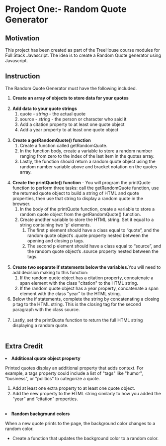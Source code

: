 # Project One:- Random Quote Generator
 <h2>Motivation</h2>
 <p>This project has been created as part of the TreeHouse course modules for Full Stack Javascript. The idea is to create a Random Quote generator using Javascript.</p>
 <h2>Instruction</h2>
 <p>The Random Quote Generator must have the following included.</p>
 <ol>
 <li><strong>Create an array of objects to store data for your quotes</strong></li></br>
 <li><strong>Add data to your quote strings</strong>
    <ol>
        <li>quote - <i>string</i> - the actual quote</li>
        <li>source - <i>string</i> - the person or character who said it</li> 
        <li>Add a citation property to at least one quote object</li>
        <li>Add a year property to at least one quote object</li>
    </ol>
 </li></br>
 <li><strong>Create a getRandomQuote() function</strong>
    <ol>
        <li>Create a function called getRandomQuote.</li>
        <li>In the function body, create a variable to store a random number ranging from zero to the index of the last item in the quotes array.</li>
        <li>Lastly, the function should return a random quote object using the random number variable above and bracket notation on the quotes array.</li>
    </ol>
 </li></br>
 <li><strong>Create the printQuote() function</strong> - You will program the printQuote function to perform three tasks: call the getRandomQuote function, use the returned quote object to build a string of HTML and quote properties, then use that string to display a random quote in the browser.
    <ol>
        <li>In the body of the printQuote function, create a variable to store a random quote object from the getRandomQuote() function.</li>
        <li>Create another variable to store the HTML string. Set it equal to a string containing two 'p' elements.</br>
        <ol>
            <li>The first p element should have a class equal to “quote”, and the random quote object’s .quote property nested between the opening and closing p tags.</li>
            <li>The second p element should have a class equal to “source”, and the random quote object’s .source property nested between the tags.</li>
        </ol>
        </li>
    </ol>
 </li></br>
 <li><strong>Create two separate if statements below the variables.</strong>You will need to add decision making to this function:
    <ol>
        <li>If the random quote object has a citation property, concatenate a span element with the class "citation" to the HTML string.</li>
        <li>If the random quote object has a year property, concatenate a span element with the class "year" to the HTML string.</li>
    </ol>
 </li>
 <li>Below the if statements, complete the string by concatenating a closing p tag to the HTML string. This is the closing tag for the second paragraph with the class source.</li></br>
 <li>Lastly, set the printQuote function to return the full HTML string displaying a random quote.</li></br>
 </ol>
<h2>Extra Credit</h2>
<li><strong>Additional quote object property</strong>
<p>Printed quotes display an additional property that adds context. For example, a tags property could include a list of "tags" like "humor", "business", or "politics" to categorize a quote.</p>
    <ol>
        <li>Add at least one extra property to at least one quote object.</li>
        <li>Add the new property to the HTML string similarly to how you added the “year” and “citation” properties.</li>
    </ol>
</li></br>
<li><strong>Random background colors</strong>
<p>When a new quote prints to the page, the background color changes to a random color.</p>
    <ul>
        <li>Create a function that updates the background color to a random color.</li>
    </ul>
</li>